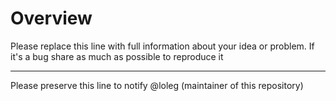 # Overview

Please replace this line with full information about your idea or problem. If it's a bug share as much as possible to reproduce it

---

Please preserve this line to notify @loleg (maintainer of this repository)
